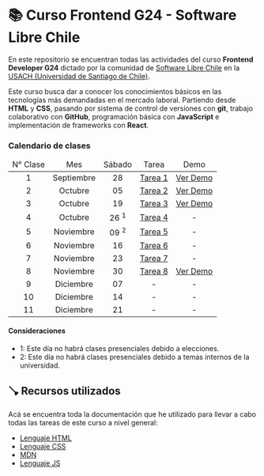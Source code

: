 # 📚 Curso Frontend G24 - Software Libre Chile

En este repositorio se encuentran todas las actividades del curso **Frontend Developer G24** dictado por la comunidad de [Software Libre Chile](https://www.softwarelibrechile.cl/) en la [USACH (Universidad de Santiago de Chile)](https://www.usach.cl/).

Este curso busca dar a conocer los conocimientos básicos en las tecnologías más demandadas en el mercado laboral. Partiendo desde **HTML** y **CSS**, pasando por sistema de control de versiones con **git**, trabajo colaborativo con **GitHub**, programación básica con **JavaScript** e implementación de frameworks con **React**.

### Calendario de clases

<table align="center">
  <thead>
    <tr>
      <td align="center">N° Clase</td>
      <td align="center">Mes</td>
      <td align="center">Sábado</td>
      <td align="center">Tarea</td>
      <td align="center">Demo</td>
    </tr>
  </thead>
  <tbody>
    <tr>
      <td align="center">1</td>
      <td align="center">Septiembre</td>
      <td align="center">28</td>
      <td align="center"><a href="/tareas/tarea-01/">Tarea 1</a></td>
      <td align="center"><a href="https://odracirdev.github.io/curso-g24/tareas/tarea-01/index.html">Ver Demo</a></td>
    </tr>
    <tr>
      <td align="center">2</td>
      <td align="center">Octubre</td>
      <td align="center">05</td>
      <td align="center"><a href="/tareas/tarea-02/">Tarea 2</a></td>
      <td align="center"><a href="https://odracirdev.github.io/curso-g24/tareas/tarea-02/index.html">Ver Demo</a></td>
    </tr>
    <tr>
      <td align="center">3</td>
      <td align="center">Octubre</td>
      <td align="center">19</td>
      <td align="center"><a href="/tareas/tarea-03/">Tarea 3</a></td>
      <td align="center"><a href="https://odracirdev.github.io/curso-g24/tareas/tarea-03/index.html">Ver Demo</a></td>
    </tr>
    <tr>
      <td align="center">4</td>
      <td align="center">Octubre</td>
      <td align="center">26 <sup>1</sup></td>
      <td align="center"><a href="https://github.com/odracirdev/landing-banco-falabella">Tarea 4</a></td>
      <td align="center">-</td>
    </tr>
    <tr>
      <td align="center">5</td>
      <td align="center">Noviembre</td>
      <td align="center">09 <sup>2</sup></td>
      <td align="center"><a href="/tareas/tarea-05/">Tarea 5</a></td>
      <td align="center">-</td>
    </tr>
    <tr>
      <td align="center">6</td>
      <td align="center">Noviembre</td>
      <td align="center">16</td>
      <td align="center"><a href="/tareas/tarea-06/">Tarea 6</a></td>
      <td align="center">-</td>
    </tr>
    <tr>
      <td align="center">7</td>
      <td align="center">Noviembre</td>
      <td align="center">23</td>
      <td align="center"><a href="/tareas/tarea-07/">Tarea 7</a></td>
      <td align="center">-</td>
    </tr>
    <tr>
      <td align="center">8</td>
      <td align="center">Noviembre</td>
      <td align="center">30</td>
      <td align="center"><a href="/tareas/tarea-08/">Tarea 8</a></td>
      <td align="center"><a href="https://odracirdev.github.io/curso-g24/tareas/tarea-08/index.html">Ver Demo</a></td>
    </tr>
    <tr>
      <td align="center">9</td>
      <td align="center">Diciembre</td>
      <td align="center">07</td>
      <td align="center">-</td>
      <td align="center">-</td>
    </tr>
    <tr>
      <td align="center">10</td>
      <td align="center">Diciembre</td>
      <td align="center">14</td>
      <td align="center">-</td>
      <td align="center">-</td>
    </tr>
    <tr>
      <td align="center">11</td>
      <td align="center">Diciembre</td>
      <td align="center">21</td>
      <td align="center">-</td>
      <td align="center">-</td>
    </tr>
  </tbody>
</table>

#### Consideraciones

- 1: Este día no habrá clases presenciales debido a elecciones.
- 2: Este día no habrá clases presenciales debido a temas internos de la universidad.

## 🪠 Recursos utilizados

Acá se encuentra toda la documentación que he utilizado para llevar a cabo todas las tareas de este curso a nivel general:

- [Lenguaje HTML](https://lenguajehtml.com/html)
- [Lenguaje CSS](https://lenguajecss.com/css)
- [MDN](https://developer.mozilla.org/es/docs/Learn)
- [Lenguaje JS](https://lenguajejs.com/javascript/)
